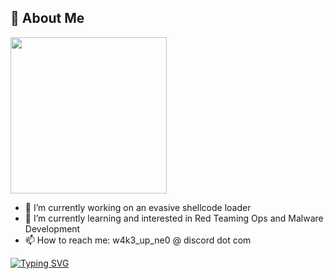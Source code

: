 
## 🚀 About Me

<div id="header" align="left">
  <img src="https://media.giphy.com/media/RKp3DW2ZwDlVS/giphy.gif" width="250"/>
</div>

- 🔭 I’m currently working on an evasive shellcode loader
- 🌱 I’m currently learning and interested in Red Teaming Ops and Malware Development 
- 📫 How to reach me: w4k3_up_ne0 @ discord dot com

[![Typing SVG](https://readme-typing-svg.demolab.com?font=Fira+Code&pause=1000&width=435&lines=%23+whoami;Penetration+Tester;Aspiring+Red+Team+Operator;Information+Security+Enthusiast)](https://git.io/typing-svg)

<!--
**du4L5ynchE1n/du4L5ynchE1N** is a ✨ _special_ ✨ repository because its `README.md` (this file) appears on your GitHub profile.

Here are some ideas to get you started:

- 🔭 I’m currently working on ...
- 🌱 I’m currently learning ...
- 👯 I’m looking to collaborate on ...
- 🤔 I’m looking for help with ...
- 💬 Ask me about ...
- 📫 How to reach me: ...
- 😄 Pronouns: ...
- ⚡ Fun fact: ...
-->
